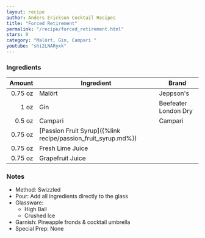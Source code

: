 ```yaml
---
layout: recipe
author: Anders Erickson Cocktail Recipes
title: "Forced Retirement"
permalink: "/recipe/forced_retirement.html"
stars: 0
category: "Malört, Gin, Campari "
youtube: "shi2LNARyxk"
---
```


### Ingredients

| Amount  | Ingredient               | Brand                      |
| ------: | ------------------------------------------------------------- | -------------------- |
| 0.75 oz | Malört                                                        | Jeppson's            |
|    1 oz | Gin                                                           | Beefeater London Dry |
|  0.5 oz | Campari                                                       | Campari              |
| 0.75 oz | [Passion Fruit Syrup]({%link recipe/passion_fruit_syrup.md%}) |
| 0.75 oz | Fresh Lime Juice                                              |
| 0.75 oz | Grapefruit Juice                                              |

### Notes

- Method: Swizzled
- Pour: Add all ingredients directly to the glass
- Glassware: 
    - High Ball
    - Crushed Ice
- Garnish: Pineapple fronds & cocktail umbrella
- Special Prep: None
